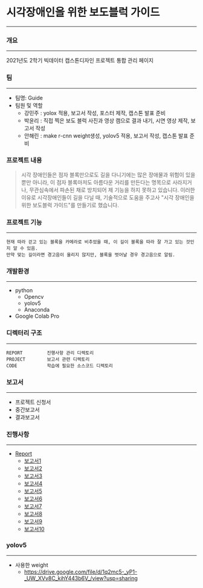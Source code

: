 # 시각장애인을 위한 보도블럭 가이드 #
----------
### 개요 ###
----------
2021년도 2학기 빅데이터 캡스톤디자인 프로젝트 통합 관리 페이지
### 팀 ###
----------
+ 팀명: Guide
+ 팀원 및 역할
   + 강민주 : yolox 적용, 보고서 작성, 포스터 제작, 캡스톤 발표 준비
   + 박윤리 : 직접 찍은 보도 블럭 사진과 영상 캠으로 결과 내기, 시연 영상 제작, 보고서 작성
   + 안해린 : make r-cnn weight생성, yolov5 적용, 보고서 작성, 캡스톤 발표 준비
### 프로젝트 내용 ###
> 시각 장애인들은 점자 블록만으로도 길을 다니기에는 많은 장애물과 위험이 있을 뿐만 아니라, 이 점자 블록마저도 아름다운 거리를 만든다는 명목으로 사라지거나, 무관심속에서 파손된 채로 방치되어 제 기능을 하지 못하고 있습니다. 이러한 이유로 시각장애인들이 길을 다닐 때, 기술적으로 도움을 주고사 "시각 장애인을 위한 보도블럭 가이드"를 만들기로 했습니다.

### 프로젝트 기능 ###
----------
    현재 따라 걷고 있는 블록을 카메라로 비추었을 때, 이 길이 블록을 따라 잘 가고 있는 것인지 알 수 있음.
    만약 맞는 길이라면 경고음이 울리지 않지만, 블록을 벗어날 경우 경고음으로 알림.
### 개발환경 ###
----------
+ python
    + Opencv
    + yolov5
    + Anaconda
+ Google Colab Pro

### 디렉터리 구조 ###
----------
```
REPORT         진행사항 관리 디렉토리
PROJECT        보고서 관련 디렉토리
CODE           학습에 필요한 소스코드 디렉토리
```

### 보고서 ###
----------
+ 프로젝트 신청서
+ 중간보고서
+ 결과보고서

### 진행사항 ###
----------
+ [Report](https://github.com/gUIdeRoaD18/Guide/tree/main/Report)
   + [보고서1](https://github.com/gUIdeRoaD18/Guide/tree/main/Report/%EB%B3%B4%EA%B3%A0%EC%84%9C1)
   + [보고서2](https://github.com/gUIdeRoaD18/Guide/tree/main/Report/%EB%B3%B4%EA%B3%A0%EC%84%9C2)
   + [보고서3](https://github.com/gUIdeRoaD18/Guide/tree/main/Report/%EB%B3%B4%EA%B3%A0%EC%84%9C3)
   + [보고서4](https://github.com/gUIdeRoaD18/Guide/tree/main/Report/%EB%B3%B4%EA%B3%A0%EC%84%9C%204)
   + [보고서5](https://github.com/gUIdeRoaD18/Guide/tree/main/Report/%EB%B3%B4%EA%B3%A0%EC%84%9C5)
   + [보고서6](https://github.com/gUIdeRoaD18/Guide/tree/main/Report/%EB%B3%B4%EA%B3%A0%EC%84%9C6)
   + [보고서7](https://github.com/gUIdeRoaD18/Guide/tree/main/Report/%EB%B3%B4%EA%B3%A0%EC%84%9C7)
   + [보고서8](https://github.com/gUIdeRoaD18/Guide/tree/main/Report/%EB%B3%B4%EA%B3%A0%EC%84%9C8)
   + [보고서9](https://github.com/gUIdeRoaD18/Guide/tree/main/Report/%EB%B3%B4%EA%B3%A0%EC%84%9C9)
   + [보고서10](https://github.com/gUIdeRoaD18/Guide/tree/main/Report/%EB%B3%B4%EA%B3%A0%EC%84%9C10)

### yolov5 ###
----------
* 사용한 weight
    + https://drive.google.com/file/d/1q2mc5-_yP1-_UW_XVv8C_kihY443b6V_/view?usp=sharing
